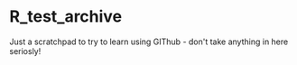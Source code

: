 # R_test_archive
Just a scratchpad to try to learn using GIThub - don't take anything in here seriosly!

